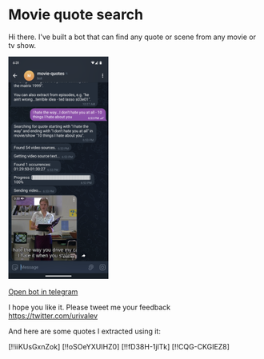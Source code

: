 # Movie quote search

Hi there. I've built a bot that can find any quote or scene from any movie or tv show.

<img src="./quote-from-movie-screenshot.png" alt="drawing" width="200"/>

<a href="https://telegram.me/quote_from_movie_bot" onclick="return gtag_report_conversion('https://telegram.me/quote_from_movie_bot');">Open bot in telegram</a>

I hope you like it. Please tweet me your feedback https://twitter.com/urivalev

And here are some quotes I extracted using it:

[!!iiKUsGxnZok]
[!!oSOeYXUIHZ0]
[!!fD38H-1jlTk]
[!!CQG-CKGIEZ8]
